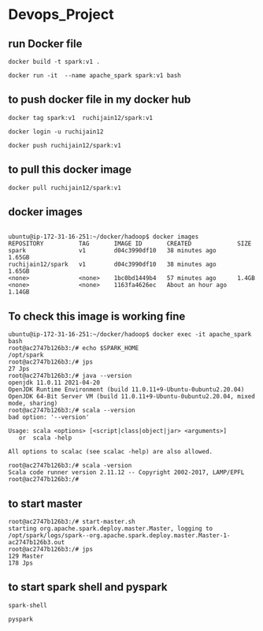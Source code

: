 # Devops_Project

## run Docker file

```
docker build -t spark:v1 .

docker run -it  --name apache_spark spark:v1 bash

```

## to push docker file in  my docker hub

```
docker tag spark:v1  ruchijain12/spark:v1

docker login -u ruchijain12

docker push ruchijain12/spark:v1
```

## to pull this docker image

```
docker pull ruchijain12/spark:v1

```


## docker images

```

ubuntu@ip-172-31-16-251:~/docker/hadoop$ docker images
REPOSITORY          TAG       IMAGE ID       CREATED             SIZE
spark               v1        d04c3990df10   38 minutes ago      1.65GB
ruchijain12/spark   v1        d04c3990df10   38 minutes ago      1.65GB
<none>              <none>    1bc0bd1449b4   57 minutes ago      1.4GB
<none>              <none>    1163fa4626ec   About an hour ago   1.14GB

```
## To check this image is working fine

```
ubuntu@ip-172-31-16-251:~/docker/hadoop$ docker exec -it apache_spark bash
root@ac2747b126b3:/# echo $SPARK_HOME
/opt/spark
root@ac2747b126b3:/# jps
27 Jps
root@ac2747b126b3:/# java --version
openjdk 11.0.11 2021-04-20
OpenJDK Runtime Environment (build 11.0.11+9-Ubuntu-0ubuntu2.20.04)
OpenJDK 64-Bit Server VM (build 11.0.11+9-Ubuntu-0ubuntu2.20.04, mixed mode, sharing)
root@ac2747b126b3:/# scala --version
bad option: '--version'

Usage: scala <options> [<script|class|object|jar> <arguments>]
   or  scala -help

All options to scalac (see scalac -help) are also allowed.

root@ac2747b126b3:/# scala -version
Scala code runner version 2.11.12 -- Copyright 2002-2017, LAMP/EPFL
root@ac2747b126b3:/# 
```

## to start master
```
root@ac2747b126b3:/# start-master.sh
starting org.apache.spark.deploy.master.Master, logging to /opt/spark/logs/spark--org.apache.spark.deploy.master.Master-1-ac2747b126b3.out
root@ac2747b126b3:/# jps
129 Master
178 Jps
```

## to start spark shell and pyspark

```
spark-shell

pyspark
```
